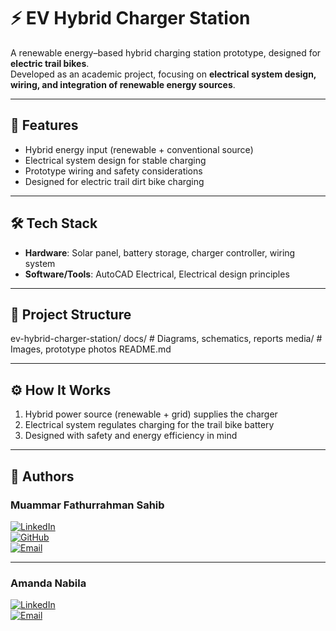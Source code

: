 # ⚡ EV Hybrid Charger Station

A renewable energy–based hybrid charging station prototype, designed for **electric trail bikes**.  
Developed as an academic project, focusing on **electrical system design, wiring, and integration of renewable energy sources**.  

---

## 📌 Features
- Hybrid energy input (renewable + conventional source)  
- Electrical system design for stable charging  
- Prototype wiring and safety considerations  
- Designed for electric trail dirt bike charging  

---

## 🛠️ Tech Stack
- **Hardware**: Solar panel, battery storage, charger controller, wiring system  
- **Software/Tools**: AutoCAD Electrical, Electrical design principles  

---

## 📂 Project Structure
ev-hybrid-charger-station/
docs/ # Diagrams, schematics, reports
media/ # Images, prototype photos
README.md

---

## ⚙️ How It Works
1. Hybrid power source (renewable + grid) supplies the charger  
2. Electrical system regulates charging for the trail bike battery  
3. Designed with safety and energy efficiency in mind  

---

## 👤 Authors

### Muammar Fathurrahman Sahib  
[![LinkedIn](https://img.shields.io/badge/LinkedIn-mfhrmn-blue?style=for-the-badge&logo=linkedin&logoColor=white)](https://linkedin.com/in/mfhrmn)  
[![GitHub](https://img.shields.io/badge/GitHub-mfhrmn-black?style=for-the-badge&logo=github&logoColor=white)](https://github.com/mfhrmn)  
[![Email](https://img.shields.io/badge/Email-mfhrmn%40gmail.com-D14836?style=for-the-badge&logo=gmail&logoColor=white)](mailto:mfhrmn@gmail.com)  

---

### Amanda Nabila  
[![LinkedIn](https://img.shields.io/badge/LinkedIn-amandanabila10-blue?style=for-the-badge&logo=linkedin&logoColor=white)](https://www.linkedin.com/in/amandanabila10/)  
[![Email](https://img.shields.io/badge/Email-amandanabila1011%40gmail.com-D14836?style=for-the-badge&logo=gmail&logoColor=white)](mailto:amandanabila1011@gmail.com)  


